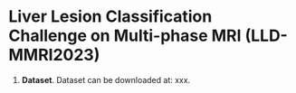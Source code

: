 # Liver Lesion Classification Challenge on Multi-phase MRI (LLD-MMRI2023)
1. **Dataset**. 
Dataset can be downloaded at: xxx. 
